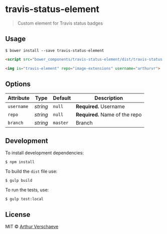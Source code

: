# travis-status-element

> Custom element for Travis status badges

## Usage

```
$ bower install --save travis-status-element
```

```html
<script src="bower_components/travis-status-element/dist/travis-status.js"></script>
```

```html
<img is="travis-element" repo="image-extensions" username="arthurvr">
```

## Options

Attribute     | Type        | Default      | Description
---           | ---         | ---          | ---
`username`    | *string*    | `null`       | **Required.** Username
`repo`        | *string*    | `null`       | **Required.** Name of the repo
`branch`      | *string*    | `master`     | Branch

## Development

To install development dependencies:

```
$ npm install
```

To build the `dist` file use:

```
$ gulp build
```

To run the tests, use:

```
$ gulp test:local
```

## License

MIT © [Arthur Verschaeve](http://arthurverschaeve.be)
